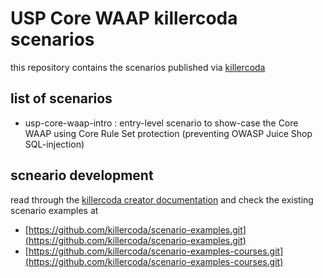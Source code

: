 # USP Core WAAP killercoda scenarios

this repository contains the scenarios published via [killercoda](https://killercoda.com/)

## list of scenarios

* usp-core-waap-intro : entry-level scenario to show-case the Core WAAP using Core Rule Set protection (preventing OWASP Juice Shop SQL-injection)

## scneario development

read through the [killercoda creator documentation](https://killercoda.com/creators) and check the existing scenario examples at

* [https://github.com/killercoda/scenario-examples.git](https://github.com/killercoda/scenario-examples.git)
* [https://github.com/killercoda/scenario-examples-courses.git](https://github.com/killercoda/scenario-examples-courses.git)
